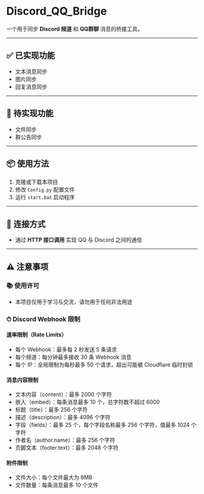 # Discord_QQ_Bridge

一个用于同步 **Discord 频道** 和 **QQ群聊** 消息的桥接工具。

---

## ✅ 已实现功能

- 文本消息同步  
- 图片同步  
- 回复消息同步  

---

## 🚧 待实现功能

- 文件同步  
- 群公告同步  

---

## 📦 使用方法

1. 克隆或下载本项目  
2. 修改 `Config.py` 配置文件  
3. 运行 `start.bat` 启动程序  

---

## 🔌 连接方式

- 通过 **HTTP 接口调用** 实现 QQ 与 Discord 之间的通信  

---

## ⚠️ 注意事项

### 📚 使用许可

- 本项目仅用于学习与交流，请勿用于任何非法用途  

### ⏱ Discord Webhook 限制

#### 速率限制（Rate Limits）

- 每个 Webhook：最多每 2 秒发送 5 条请求  
- 每个频道：每分钟最多接收 30 条 Webhook 消息  
- 每个 IP：全局限制为每秒最多 50 个请求，超出可能被 Cloudflare 临时封锁  

#### 消息内容限制

- 文本内容（content）：最多 2000 个字符  
- 嵌入（embed）：每条消息最多 10 个，总字符数不超过 6000  
- 标题（title）：最多 256 个字符  
- 描述（description）：最多 4096 个字符  
- 字段（fields）：最多 25 个，每个字段名称最多 256 个字符，值最多 1024 个字符  
- 作者名（author.name）：最多 256 个字符  
- 页脚文本（footer.text）：最多 2048 个字符  

#### 附件限制

- 文件大小：每个文件最大为 8MB  
- 文件数量：每条消息最多 10 个文件  
